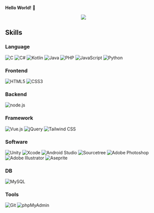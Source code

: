 **Hello World!** :wave:

<p align="center">
  <a href="https://github.com/EliF-Lee">
    <img src="https://github-readme-stats.vercel.app/api?username=elif-lee&hide=&count_private=true&show_icons=true&theme=dracula&bg_color=30,e96443,904e95&title_color=fff&text_color=fff" />
  </a>
</p>

## Skills

### Language

![C](https://img.shields.io/badge/-c-A8B9CC?style=for-the-badge&logo=c&logoColor=fff)
![C#](https://img.shields.io/badge/-c%23-239120?style=for-the-badge&logo=csharp&logoColor=fff)
![Kotlin](https://img.shields.io/badge/-Kotlin-0095d5?style=for-the-badge&logo=kotlin&logoColor=fff)
![Java](https://img.shields.io/badge/-Java-007396?style=for-the-badge&logo=java&logoColor=fff)
![PHP](https://img.shields.io/badge/-php-777BB4?style=for-the-badge&logo=php&logoColor=fff)
![JavaScript](https://img.shields.io/badge/-javascript-c2ad07?style=for-the-badge&logo=javascript&logoColor=fff)
![Python](https://img.shields.io/badge/-Python-3776ab?style=for-the-badge&logo=python&logoColor=fff)


### Frontend

![HTML5](https://img.shields.io/badge/-HTML5-E34F26?style=for-the-badge&logo=HTML5&logoColor=fff)
![CSS3](https://img.shields.io/badge/-CSS3-1572B6?style=for-the-badge&logo=CSS3&logoColor=fff)

### Backend

![node.js](https://img.shields.io/badge/-node.js-339933?style=for-the-badge&logo=node.js&logoColor=fff)

### Framework

![Vue.js](https://img.shields.io/badge/-vue.js-4FC08D?style=for-the-badge&logo=vue.js&logoColor=fff)
![jQuery](https://img.shields.io/badge/-jQuery-0769AD?style=for-the-badge&logo=jQuery&logoColor=fff)
![Tailwind CSS](https://img.shields.io/badge/-tailwind%20css-06B6D4?style=for-the-badge&logo=tailwind%20css&logoColor=fff)

### Software

![Unity](https://img.shields.io/badge/-unity-000000?style=for-the-badge&logo=unity&logoColor=fff)
![Xcode](https://img.shields.io/badge/-Xcode-147EFB?style=for-the-badge&logo=Xcode&logoColor=fff)
![Android Studio](https://img.shields.io/badge/-Android%20Studio-3DDC84?style=for-the-badge&logo=Android%20Studio&logoColor=fff)
![Sourcetree](https://img.shields.io/badge/-Sourcetree-0052CC?style=for-the-badge&logo=Sourcetree&logoColor=fff)
![Adobe Photoshop](https://img.shields.io/badge/-adobe%20photoshop-00599c?style=for-the-badge&logo=adobe%20photoshop&logoColor=fff)
![Adobe Illustrator](https://img.shields.io/badge/-adobe%20illustrator-FF9A00?style=for-the-badge&logo=adobe%20illustrator&logoColor=fff)
![Aseprite](https://img.shields.io/badge/-aseprite-7D929E?style=for-the-badge&logo=aseprite&logoColor=fff)

### DB
![MySQL](https://img.shields.io/badge/-mysql-4479A1?style=for-the-badge&logo=mysql&logoColor=fff)

### Tools
![Git](https://img.shields.io/badge/-Git-F05032?style=for-the-badge&logo=Git&logoColor=fff)
![phpMyAdmin](https://img.shields.io/badge/-phpMyAdmin-6C78AF?style=for-the-badge&logo=phpMyAdmin&logoColor=fff)
